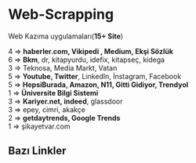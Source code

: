 # Web-Scrapping
 Web Kazıma uygulamaları(**15+ Site**)<br>
 
4 => **haberler.com, Vikipedi , Medium, Ekşi Sözlük** <br>
6 => **Bkm**, dr, kitapyurdu, idefix, kitapseç, kidega <br>
3 => Teknosa, Media Markt, Vatan <br>
5 => **Youtube, Twitter**, LinkedIn, İnstagram, Facebook <br>
5 => **HepsiBurada, Amazon, N11, Gitti Gidiyor, Trendyol**  <br>
1 => **Üniversite Bilgi Sistemi**<br>
3 => **Kariyer.net, indeed**, glassdoor <br>
3 => epey, cimri, akakçe <br>
2 => **getdaytrends, Google Trends** <br>
1 => şikayetvar.com <br>

## Bazı Linkler 
